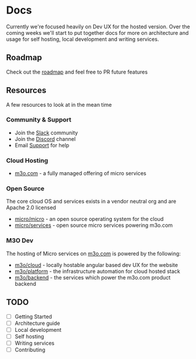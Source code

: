 # Docs

Currently we're focused heavily on Dev UX for the hosted version. Over the coming weeks we'll start to put 
together docs for more on architecture and usage for self hosting, local development and writing services.

## Roadmap

Check out the [roadmap](ROADMAP.md) and feel free to PR future features

## Resources

A few resources to look at in the mean time

### Community & Support

- Join the [Slack](https://slack.m3o.com) community
- Join the [Discord](https://discord.gg/TBR9bRjd6Z) channel
- Email [Support](mailto:support@m3o.com) for help

### Cloud Hosting

- [m3o.com](https://m3o.com) - a fully managed offering of micro services

### Open Source

The core cloud OS and services exists in a vendor neutral org and are Apache 2.0 licensed

- [micro/micro](https://github.com/micro/micro) - an open source operating system for the cloud
- [micro/services](https://github.com/micro/services) - open source micro services powering m3o.com

### M3O Dev

The hosting of Micro services on [m3o.com](https://m3o.com) is powered by the following:

- [m3o/cloud](https://github.com/m3o/cloud) - locally hostable angular based dev UX for the website
- [m3o/platform](https://github.com/m3o/platform) - the infrastructure automation for cloud hosted stack
- [m3o/backend](https://github.com/m3o/backend) - the services which power the m3o.com product backend

## TODO

- [ ] Getting Started
- [ ] Architecture guide
- [ ] Local development
- [ ] Self hosting 
- [ ] Writing services
- [ ] Contributing
